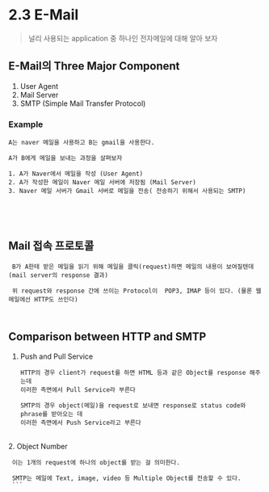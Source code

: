 2.3 E-Mail
=======================
>널리 사용되는 application 중 하나인 전자메일에 대해 알아 보자</br>

## E-Mail의 Three Major Component

1. User Agent
2. Mail Server
3. SMTP (Simple Mail Transfer Protocol)

### Example
```
A는 naver 메일을 사용하고 B는 gmail을 사용한다.

A가 B에게 메일을 보내는 과정을 살펴보자

1. A가 Naver에서 메일을 작성 (User Agent)
2. A가 작성한 메일이 Naver 메일 서버에 저장됨 (Mail Server)
3. Naver 메일 서버가 Gmail 서버로 메일을 전송( 전송하기 위해서 사용되는 SMTP)
```
</br>

</br>Mail 접속 프로토콜
----------------------------

```
 B가 A한테 받은 메일을 읽기 위해 메일을 클릭(request)하면 메일의 내용이 보여질텐데 (mail server의 response 결과)

 위 request와 response 간에 쓰이는 Protocol이  POP3, IMAP 등이 있다. (물론 웹메일에선 HTTP도 쓰인다)
```

</br>Comparison between HTTP and SMTP
-----------------
1. Push and Pull Service
   ```
   HTTP의 경우 client가 request를 하면 HTML 등과 같은 Object를 response 해주는데
   이러한 측면에서 Pull Service라 부른다

   SMTP의 경우 object(메일)을 request로 보내면 response로 status code와 phrase를 받아오는 데
   이러한 측면에서 Push Service라고 부른다
   ```
</br>
2. Object Number
   
   ``` HTTP의 경우 object를 request 하게 되면 Content Type이라고 명시를 한다.
    이는 1개의 request에 하나의 object를 받는 걸 의미한다.
    
    SMTP는 메일에 Text, image, video 등 Multiple Object를 전송할 수 있다.
    ```

